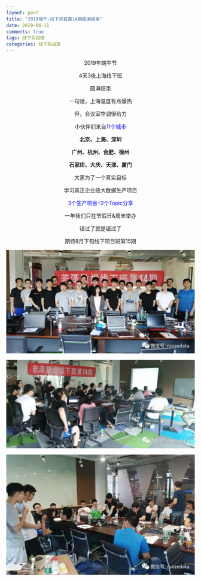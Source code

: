 ```yaml
---
layout: post
title: "2019端午-线下项目第14期圆满结束"
date: 2019-06-11
comments: true
tags: 线下实战班
categories: 线下实战班
---
```


<!--more--> 

<center>
2019年端午节

4天3夜上海线下班

圆满结束

一句话，上海温度有点燥热

但，会议室空调很给力



小伙伴们来自<font color="blue">11个城市</font>

<b>
北京、上海、深圳

广州、杭州、合肥、徐州

石家庄、大庆、天津、厦门
</b>



大家为了一个真实目标

学习真正企业级大数据生产项目

<font color="blue">3个生产项目+2个Topic分享</font>

一年我们只在节假日&周末举办

错过了就是错过了

期待8月下旬线下项目班第15期

</center>

![enter description here](/assets/blogImg/2019-06-11-1.png)

![enter description here](/assets/blogImg/2019-06-11-2.png)

![enter description here](/assets/blogImg/2019-06-11-3.png)
